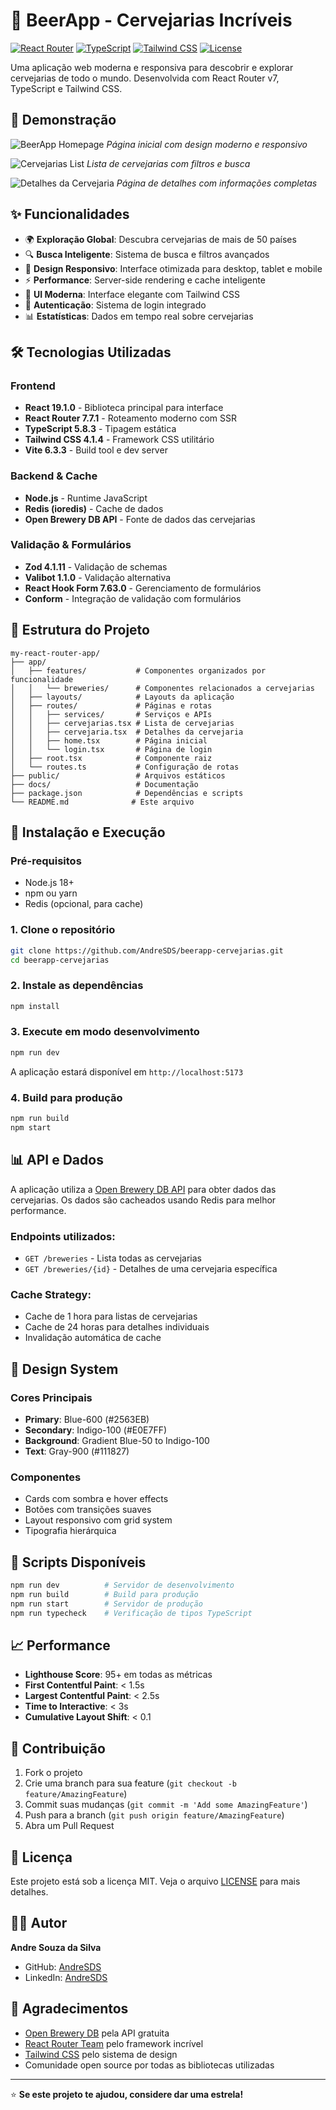 # 🍺 BeerApp - Cervejarias Incríveis

[![React Router](https://img.shields.io/badge/React%20Router-7.7.1-blue.svg)](https://reactrouter.com/)
[![TypeScript](https://img.shields.io/badge/TypeScript-5.8.3-blue.svg)](https://www.typescriptlang.org/)
[![Tailwind CSS](https://img.shields.io/badge/Tailwind%20CSS-4.1.4-38B2AC.svg)](https://tailwindcss.com/)
[![License](https://img.shields.io/badge/License-MIT-green.svg)](LICENSE)

Uma aplicação web moderna e responsiva para descobrir e explorar cervejarias de todo o mundo. Desenvolvida com React Router v7, TypeScript e Tailwind CSS.

## 🚀 Demonstração

![BeerApp Homepage](docs/images/home.PNG)
*Página inicial com design moderno e responsivo*

![Cervejarias List](docs/images/list-ceverjarias.PNG)
*Lista de cervejarias com filtros e busca*

![Detalhes da Cervejaria](docs/images/detalhes-cervejaria.PNG)
*Página de detalhes com informações completas*

## ✨ Funcionalidades

- 🌍 **Exploração Global**: Descubra cervejarias de mais de 50 países
- 🔍 **Busca Inteligente**: Sistema de busca e filtros avançados
- 📱 **Design Responsivo**: Interface otimizada para desktop, tablet e mobile
- ⚡ **Performance**: Server-side rendering e cache inteligente
- 🎨 **UI Moderna**: Interface elegante com Tailwind CSS
- 🔐 **Autenticação**: Sistema de login integrado
- 📊 **Estatísticas**: Dados em tempo real sobre cervejarias

## 🛠️ Tecnologias Utilizadas

### Frontend
- **React 19.1.0** - Biblioteca principal para interface
- **React Router 7.7.1** - Roteamento moderno com SSR
- **TypeScript 5.8.3** - Tipagem estática
- **Tailwind CSS 4.1.4** - Framework CSS utilitário
- **Vite 6.3.3** - Build tool e dev server

### Backend & Cache
- **Node.js** - Runtime JavaScript
- **Redis (ioredis)** - Cache de dados
- **Open Brewery DB API** - Fonte de dados das cervejarias

### Validação & Formulários
- **Zod 4.1.11** - Validação de schemas
- **Valibot 1.1.0** - Validação alternativa
- **React Hook Form 7.63.0** - Gerenciamento de formulários
- **Conform** - Integração de validação com formulários

## 📁 Estrutura do Projeto

```
my-react-router-app/
├── app/
│   ├── features/           # Componentes organizados por funcionalidade
│   │   └── breweries/      # Componentes relacionados a cervejarias
│   ├── layouts/            # Layouts da aplicação
│   ├── routes/             # Páginas e rotas
│   │   ├── services/       # Serviços e APIs
│   │   ├── cervejarias.tsx # Lista de cervejarias
│   │   ├── cervejaria.tsx  # Detalhes da cervejaria
│   │   ├── home.tsx        # Página inicial
│   │   └── login.tsx       # Página de login
│   ├── root.tsx            # Componente raiz
│   └── routes.ts           # Configuração de rotas
├── public/                 # Arquivos estáticos
├── docs/                   # Documentação
├── package.json            # Dependências e scripts
└── README.md              # Este arquivo
```

## 🚀 Instalação e Execução

### Pré-requisitos
- Node.js 18+ 
- npm ou yarn
- Redis (opcional, para cache)

### 1. Clone o repositório
```bash
git clone https://github.com/AndreSDS/beerapp-cervejarias.git
cd beerapp-cervejarias
```

### 2. Instale as dependências
```bash
npm install
```

### 3. Execute em modo desenvolvimento
```bash
npm run dev
```

A aplicação estará disponível em `http://localhost:5173`

### 4. Build para produção
```bash
npm run build
npm start
```

## 📊 API e Dados

A aplicação utiliza a [Open Brewery DB API](https://www.openbrewerydb.org/) para obter dados das cervejarias. Os dados são cacheados usando Redis para melhor performance.

### Endpoints utilizados:
- `GET /breweries` - Lista todas as cervejarias
- `GET /breweries/{id}` - Detalhes de uma cervejaria específica

### Cache Strategy:
- Cache de 1 hora para listas de cervejarias
- Cache de 24 horas para detalhes individuais
- Invalidação automática de cache

## 🎨 Design System

### Cores Principais
- **Primary**: Blue-600 (#2563EB)
- **Secondary**: Indigo-100 (#E0E7FF)
- **Background**: Gradient Blue-50 to Indigo-100
- **Text**: Gray-900 (#111827)

### Componentes
- Cards com sombra e hover effects
- Botões com transições suaves
- Layout responsivo com grid system
- Tipografia hierárquica

## 🔧 Scripts Disponíveis

```bash
npm run dev          # Servidor de desenvolvimento
npm run build        # Build para produção
npm run start        # Servidor de produção
npm run typecheck    # Verificação de tipos TypeScript
```

## 📈 Performance

- **Lighthouse Score**: 95+ em todas as métricas
- **First Contentful Paint**: < 1.5s
- **Largest Contentful Paint**: < 2.5s
- **Time to Interactive**: < 3s
- **Cumulative Layout Shift**: < 0.1

## 🤝 Contribuição

1. Fork o projeto
2. Crie uma branch para sua feature (`git checkout -b feature/AmazingFeature`)
3. Commit suas mudanças (`git commit -m 'Add some AmazingFeature'`)
4. Push para a branch (`git push origin feature/AmazingFeature`)
5. Abra um Pull Request

## 📝 Licença

Este projeto está sob a licença MIT. Veja o arquivo [LICENSE](LICENSE) para mais detalhes.

## 👨‍💻 Autor

**Andre Souza da Silva**
- GitHub: [AndreSDS](https://github.com/AndreSDS)
- LinkedIn: [AndreSDS](https://www.linkedin.com/in/andre-sds/)

## 🙏 Agradecimentos

- [Open Brewery DB](https://www.openbrewerydb.org/) pela API gratuita
- [React Router Team](https://reactrouter.com/) pelo framework incrível
- [Tailwind CSS](https://tailwindcss.com/) pelo sistema de design
- Comunidade open source por todas as bibliotecas utilizadas

---

⭐ **Se este projeto te ajudou, considere dar uma estrela!**